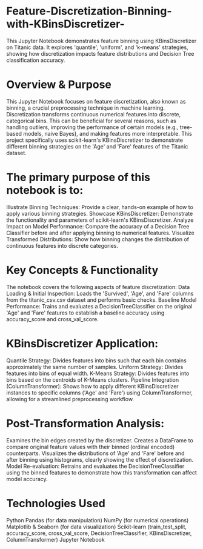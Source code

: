 # Feature-Discretization-Binning-with-KBinsDiscretizer-
This Jupyter Notebook demonstrates feature binning using KBinsDiscretizer on Titanic data. It explores 'quantile', 'uniform', and 'k-means' strategies, showing how discretization impacts feature distributions and Decision Tree classification accuracy.

#  Overview & Purpose
This Jupyter Notebook focuses on feature discretization, also known as binning, a crucial preprocessing technique in machine learning. Discretization transforms continuous numerical features into discrete, categorical bins. This can be beneficial for several reasons, such as handling outliers, improving the performance of certain models (e.g., tree-based models, naive Bayes), and making features more interpretable. This project specifically uses scikit-learn's KBinsDiscretizer to demonstrate different binning strategies on the 'Age' and 'Fare' features of the Titanic dataset.

# The primary purpose of this notebook is to:
Illustrate Binning Techniques: Provide a clear, hands-on example of how to apply various binning strategies.
Showcase KBinsDiscretizer: Demonstrate the functionality and parameters of scikit-learn's KBinsDiscretizer.
Analyze Impact on Model Performance: Compare the accuracy of a Decision Tree Classifier before and after applying binning to numerical features.
Visualize Transformed Distributions: Show how binning changes the distribution of continuous features into discrete categories.

#  Key Concepts & Functionality
The notebook covers the following aspects of feature discretization:
Data Loading & Initial Inspection: Loads the 'Survived', 'Age', and 'Fare' columns from the titanic_csv.csv dataset and performs basic checks.
Baseline Model Performance: Trains and evaluates a DecisionTreeClassifier on the original 'Age' and 'Fare' features to establish a baseline accuracy using accuracy_score and cross_val_score.

# KBinsDiscretizer Application:
Quantile Strategy: Divides features into bins such that each bin contains approximately the same number of samples.
Uniform Strategy: Divides features into bins of equal width.
K-Means Strategy: Divides features into bins based on the centroids of K-Means clusters.
Pipeline Integration (ColumnTransformer): Shows how to apply different KBinsDiscretizer instances to specific columns ('Age' and 'Fare') using ColumnTransformer, allowing for a streamlined preprocessing workflow.

# Post-Transformation Analysis:
Examines the bin edges created by the discretizer.
Creates a DataFrame to compare original feature values with their binned (ordinal encoded) counterparts.
Visualizes the distributions of 'Age' and 'Fare' before and after binning using histograms, clearly showing the effect of discretization.
Model Re-evaluation: Retrains and evaluates the DecisionTreeClassifier using the binned features to demonstrate how this transformation can affect model accuracy.

#  Technologies Used
Python
Pandas (for data manipulation)
NumPy (for numerical operations)
Matplotlib & Seaborn (for data visualization)
Scikit-learn (train_test_split, accuracy_score, cross_val_score, DecisionTreeClassifier, KBinsDiscretizer, ColumnTransformer)
Jupyter Notebook
